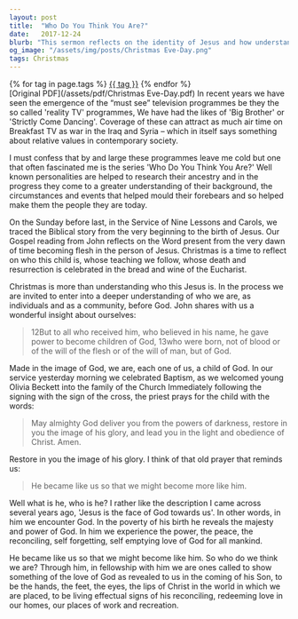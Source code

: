 ```yaml
---
layout: post
title:  "Who Do You Think You Are?"
date:   2017-12-24
blurb: "This sermon reflects on the identity of Jesus and how understanding him leads us to a deeper understanding of ourselves. It discusses the power of belief in Jesus, the significance of baptism, and the transformative power of God's love. The sermon encourages us to embody Christ's love in our everyday lives."
og_image: "/assets/img/posts/Christmas Eve-Day.png"
tags: Christmas
---    
```

<div class="tag-pills">
    {% for tag in page.tags %}
    <a href="{{ site.baseurl }}/tag/{{ tag | slugify }}" class="tag-pill">{{ tag }}</a>
    {% endfor %}
</div>
[Original PDF](/assets/pdf/Christmas Eve-Day.pdf)
In recent years we have seen the emergence of the “must see” television programmes be they the so called 'reality TV' programmes, We have had the likes of 'Big Brother' or 'Strictly Come Dancing'. Coverage of these can attract as much air time on Breakfast TV as war in the Iraq and Syria – which in itself says something about relative values in contemporary society.

I must confess that by and large these programmes leave me cold but one that often fascinated me is the series 'Who Do You Think You Are?' Well known personalities are helped to research their ancestry and in the progress they come to a greater understanding of their background, the circumstances and events that helped mould their forebears and so helped make them the people they are today.

On the Sunday before last, in the Service of Nine Lessons and Carols, we traced the Biblical story from the very beginning to the birth of Jesus. Our Gospel reading from John reflects on the Word present from the very dawn of time becoming flesh in the person of Jesus. Christmas is a time to reflect on who this child is, whose teaching we follow, whose death and resurrection is celebrated in the bread and wine of the Eucharist.

Christmas is more than understanding who this Jesus is. In the process we are invited to enter into a deeper understanding of who we are, as individuals and as a community, before God. John shares with us a wonderful insight about ourselves:

> 12But to all who received him, who believed in his name, he gave power to become children of God, 13who were born, not of blood or of the will of the flesh or of the will of man, but of God.

Made in the image of God, we are, each one of us, a child of God. In our service yesterday morning we celebrated Baptism, as we welcomed young Olivia Beckett into the family of the Church Immediately following the signing with the sign of the cross, the priest prays for the child with the words:

> May almighty God deliver you from the powers of darkness, restore in you the image of his glory, and lead you in the light and obedience of Christ. Amen.

Restore in you the image of his glory. I think of that old prayer that reminds us:

> He became like us so that we might become more like him.

Well what is he, who is he? I rather like the description I came across several years ago, 'Jesus is the face of God towards us'. In other words, in him we encounter God. In the poverty of his birth he reveals the majesty and power of God. In him we experience the power, the peace, the reconciling, self forgetting, self emptying love of God for all mankind.

He became like us so that we might become like him. So who do we think we are? Through him, in fellowship with him we are ones called to show something of the love of God as revealed to us in the coming of his Son, to be the hands, the feet, the eyes, the lips of Christ in the world in which we are placed, to be living effectual signs of his reconciling, redeeming love in our homes, our places of work and recreation.
